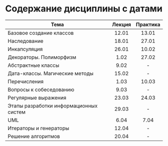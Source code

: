 # Содержание дисциплины с датами

| Тема                                   | Лекция | Практика |
| -------------------------------------- | :----: | :------: |
| Базовое создание классов               | 12.01  |  13.01   |
| Наследование                           | 18.01  |  27.01   |
| Инкапсуляция                           | 26.01  |  10.02   |
| Декораторы. Полиморфизм                |  1.02  |  27.02   |
| Абстрактные классы                     |  9.02  |    -     |
| Дата-классы. Магические методы         | 15.02  |    -     |
| Перечисления                           |  1.03  |  10.03   |
| Вопросы к собеседованию                |  9.03  |    -     |
| Регулярные выражения                   | 23.03  |  24.03   |
| Этапы разработки информационных систем | 29.03  |    -     |
| UML                                    |  6.04  |   7.04   |
| Итераторы и генераторы                 | 12.04  |    -     |
| Решение алгоритмов                     | 20.04  |    -     |
